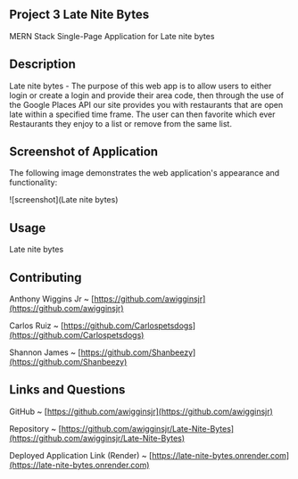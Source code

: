 ## Project 3 Late Nite Bytes

MERN Stack Single-Page Application for Late nite bytes

## Description

Late nite bytes - The purpose of this web app is to allow users to either login or create a login and provide their area code, then through the use of the Google Places API our site provides you with restaurants that are open late within a specified time frame. The user can then favorite which ever Restaurants they enjoy to a list or remove from the same list.

## Screenshot of Application

The following image demonstrates the web application's appearance and functionality:

![screenshot](Late nite bytes)

## Usage

Late nite bytes

## Contributing

Anthony Wiggins Jr ~ [https://github.com/awigginsjr](https://github.com/awigginsjr)

Carlos Ruiz ~ [https://github.com/Carlospetsdogs](https://github.com/Carlospetsdogs)

Shannon James ~ [https://github.com/Shanbeezy](https://github.com/Shanbeezy)

## Links and Questions

GitHub ~ [https://github.com/awigginsjr](https://github.com/awigginsjr)

Repository ~ [https://github.com/awigginsjr/Late-Nite-Bytes](https://github.com/awigginsjr/Late-Nite-Bytes)

Deployed Application Link (Render) ~ [https://late-nite-bytes.onrender.com](https://late-nite-bytes.onrender.com)
